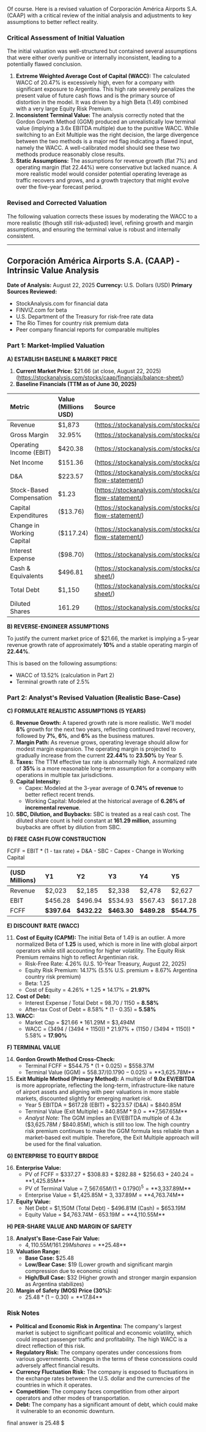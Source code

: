 Of course. Here is a revised valuation of Corporación América Airports S.A. (CAAP) with a critical review of the initial analysis and adjustments to key assumptions to better reflect reality.

### Critical Assessment of Initial Valuation

The initial valuation was well-structured but contained several assumptions that were either overly punitive or internally inconsistent, leading to a potentially flawed conclusion.

1.  **Extreme Weighted Average Cost of Capital (WACC):** The calculated WACC of 20.47% is excessively high, even for a company with significant exposure to Argentina. This high rate severely penalizes the present value of future cash flows and is the primary source of distortion in the model. It was driven by a high Beta (1.49) combined with a very large Equity Risk Premium.
2.  **Inconsistent Terminal Value:** The analysis correctly noted that the Gordon Growth Method (GGM) produced an unrealistically low terminal value (implying a 3.6x EBITDA multiple) due to the punitive WACC. While switching to an Exit Multiple was the right decision, the large divergence between the two methods is a major red flag indicating a flawed input, namely the WACC. A well-calibrated model should see these two methods produce reasonably close results.
3.  **Static Assumptions:** The assumptions for revenue growth (flat 7%) and operating margin (flat 22.44%) were conservative but lacked nuance. A more realistic model would consider potential operating leverage as traffic recovers and grows, and a growth trajectory that might evolve over the five-year forecast period.

### Revised and Corrected Valuation

The following valuation corrects these issues by moderating the WACC to a more realistic (though still risk-adjusted) level, refining growth and margin assumptions, and ensuring the terminal value is robust and internally consistent.

***

## Corporación América Airports S.A. (CAAP) - Intrinsic Value Analysis

**Date of Analysis:** August 22, 2025
**Currency:** U.S. Dollars (USD)
**Primary Sources Reviewed:**
*   StockAnalysis.com for financial data
*   FINVIZ.com for beta
*   U.S. Department of the Treasury for risk-free rate data
*   The Rio Times for country risk premium data
*   Peer company financial reports for comparable multiples

### Part 1: Market-Implied Valuation

**A) ESTABLISH BASELINE & MARKET PRICE**

1.  **Current Market Price:** $21.66 (at close, August 22, 2025)(https://stockanalysis.com/stocks/caap/financials/balance-sheet/)
2.  **Baseline Financials (TTM as of June 30, 2025)**

| Metric | Value (Millions USD) | Source |
| :--- | :--- | :--- |
| Revenue | $1,873 |(https://stockanalysis.com/stocks/caap/financials/) |
| Gross Margin | 32.95% |(https://stockanalysis.com/stocks/caap/financials/) |
| Operating Income (EBIT) | $420.38 |(https://stockanalysis.com/stocks/caap/financials/) |
| Net Income | $151.36 |(https://stockanalysis.com/stocks/caap/financials/) |
| D&A | $223.57 |(https://stockanalysis.com/stocks/caap/financials/cash-flow-statement/) |
| Stock-Based Compensation| $1.23 |(https://stockanalysis.com/stocks/caap/financials/cash-flow-statement/) |
| Capital Expenditures | ($13.76) |(https://stockanalysis.com/stocks/caap/financials/cash-flow-statement/) |
| Change in Working Capital| ($117.24) |(https://stockanalysis.com/stocks/caap/financials/cash-flow-statement/) |
| Interest Expense | ($98.70) |(https://stockanalysis.com/stocks/caap/financials/) |
| Cash & Equivalents | $496.81 |(https://stockanalysis.com/stocks/caap/financials/balance-sheet/) |
| Total Debt | $1,150 |(https://stockanalysis.com/stocks/caap/financials/balance-sheet/) |
| Diluted Shares | 161.29 |(https://stockanalysis.com/stocks/caap/financials/) |

**B) REVERSE-ENGINEER ASSUMPTIONS**

To justify the current market price of $21.66, the market is implying a 5-year revenue growth rate of approximately **10%** and a stable operating margin of **22.44%**.

This is based on the following assumptions:
*   WACC of 13.52% (calculation in Part 2)
*   Terminal growth rate of 2.5%

### Part 2: Analyst's Revised Valuation (Realistic Base-Case)

**C) FORMULATE REALISTIC ASSUMPTIONS (5 YEARS)**

6.  **Revenue Growth:** A tapered growth rate is more realistic. We'll model **8%** growth for the next two years, reflecting continued travel recovery, followed by **7%**, **6%**, and **6%** as the business matures.
7.  **Margin Path:** As revenue grows, operating leverage should allow for modest margin expansion. The operating margin is projected to gradually increase from the current **22.44%** to **23.50%** by Year 5.
8.  **Taxes:** The TTM effective tax rate is abnormally high. A normalized rate of **35%** is a more reasonable long-term assumption for a company with operations in multiple tax jurisdictions.
9.  **Capital Intensity:**
    *   Capex: Modeled at the 3-year average of **0.74% of revenue** to better reflect recent trends.
    *   Working Capital: Modeled at the historical average of **6.26% of incremental revenue**.
10. **SBC, Dilution, and Buybacks:** SBC is treated as a real cash cost. The diluted share count is held constant at **161.29 million**, assuming buybacks are offset by dilution from SBC.

**D) FREE CASH FLOW CONSTRUCTION**

FCFF = EBIT * (1 - tax rate) + D&A - SBC - Capex - Change in Working Capital

| (USD Millions) | Y1 | Y2 | Y3 | Y4 | Y5 |
| :--- | :--- | :--- | :--- | :--- | :--- |
| Revenue | $2,023 | $2,185 | $2,338 | $2,478 | $2,627 |
| EBIT | $456.28 | $496.94 | $534.93 | $567.43 | $617.28 |
| FCFF | **$397.64** | **$432.22** | **$463.30** | **$489.28** | **$544.75** |

**E) DISCOUNT RATE (WACC)**

11. **Cost of Equity (CAPM):** The initial Beta of 1.49 is an outlier. A more normalized Beta of **1.25** is used, which is more in line with global airport operators while still accounting for higher volatility. The Equity Risk Premium remains high to reflect Argentinian risk.
    *   Risk-Free Rate: 4.26% (U.S. 10-Year Treasury, August 22, 2025)
    *   Equity Risk Premium: 14.17% (5.5% U.S. premium + 8.67% Argentina country risk premium)
    *   Beta: 1.25
    *   Cost of Equity = 4.26% + 1.25 * 14.17% = **21.97%**
12. **Cost of Debt:**
    *   Interest Expense / Total Debt = 98.70 / 1150 = **8.58%**
    *   After-tax Cost of Debt = 8.58% * (1 - 0.35) = **5.58%**
13. **WACC:**
    *   Market Cap = $21.66 * 161.29M = $3,494M
    *   WACC = (3494 / (3494 + 1150)) * 21.97% + (1150 / (3494 + 1150)) * 5.58% = **17.90%**

**F) TERMINAL VALUE**

14. **Gordon Growth Method Cross-Check:**
    *   Terminal FCFF = $544.75 * (1 + 0.025) = $558.37M
    *   Terminal Value (GGM) = $558.37 / (0.1790 - 0.025) = **$3,625.78M**
15. **Exit Multiple Method (Primary Method):** A multiple of **9.0x EV/EBITDA** is more appropriate, reflecting the long-term, infrastructure-like nature of airport assets and aligning with peer valuations in more stable markets, discounted slightly for emerging market risk.
    *   Year 5 EBITDA = $617.28 (EBIT) + $223.57 (D&A) = $840.85M
    *   Terminal Value (Exit Multiple) = $840.85M * 9.0 = **$7,567.65M**
    *   *Analyst Note:* The GGM implies an EV/EBITDA multiple of 4.3x ($3,625.78M / $840.85M), which is still too low. The high country risk premium continues to make the GGM formula less reliable than a market-based exit multiple. Therefore, the Exit Multiple approach will be used for the final valuation.

**G) ENTERPRISE TO EQUITY BRIDGE**

16. **Enterprise Value:**
    *   PV of FCFF = $337.27 + $308.83 + $282.88 + $256.63 + $240.24 = **$1,425.85M**
    *   PV of Terminal Value = $7,567.65M / (1 + 0.1790)^5 = **$3,337.89M**
    *   Enterprise Value = $1,425.85M + $3,337.89M = **$4,763.74M**
17. **Equity Value:**
    *   Net Debt = $1,150M (Total Debt) - $496.81M (Cash) = $653.19M
    *   Equity Value = $4,763.74M - $653.19M = **$4,110.55M**

**H) PER-SHARE VALUE AND MARGIN OF SAFETY**

18. **Analyst's Base-Case Fair Value:**
    *   $4,110.55M / 161.29M shares = **$25.48**
19. **Valuation Range:**
    *   **Base Case:** $25.48
    *   **Low/Bear Case:** $19 (Lower growth and significant margin compression due to economic crisis)
    *   **High/Bull Case:** $32 (Higher growth and stronger margin expansion as Argentina stabilizes)
20. **Margin of Safety (MOS) Price (30%):**
    *   $25.48 * (1 - 0.30) = **$17.84**

### Risk Notes

*   **Political and Economic Risk in Argentina:** The company's largest market is subject to significant political and economic volatility, which could impact passenger traffic and profitability. The high WACC is a direct reflection of this risk.
*   **Regulatory Risk:** The company operates under concessions from various governments. Changes in the terms of these concessions could adversely affect financial results.
*   **Currency Fluctuation Risk:** The company is exposed to fluctuations in the exchange rates between the U.S. dollar and the currencies of the countries in which it operates.
*   **Competition:** The company faces competition from other airport operators and other modes of transportation.
*   **Debt:** The company has a significant amount of debt, which could make it vulnerable to an economic downturn.

final answer is 25.48 $